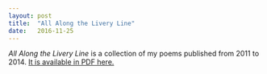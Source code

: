 ```yaml
---
layout:	post
title:	"All Along the Livery Line"
date:	2016-11-25
---
```

*All Along the Livery Line* is a collection of my poems published from 2011 to 2014. <a href="/media/All Along the Livery Line.pdf">It is available in PDF here.</a>

